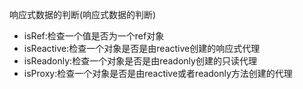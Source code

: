 响应式数据的判断(响应式数据的判断)
- isRef:检查一个值是否为一个ref对象
- isReactive:检查一个对象是否是由reactive创建的响应式代理
- isReadonly:检查一个对象是否是由readonly创建的只读代理
- isProxy:检查一个对象是否是由reactive或者readonly方法创建的代理